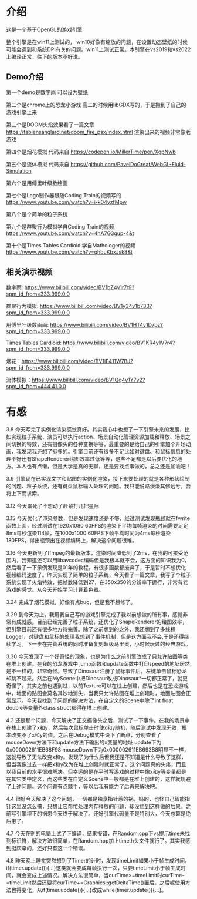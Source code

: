 # 介绍
这是一个基于OpenGL的游戏引擎

整个引擎是在win11上测试的， win10好像有缩放的问题，在设置动态壁纸的时候可能会遇到和系统DPI有关的问题。win11上测试正常。本引擎在vs2019和vs2022上编译正常，往下的版本不好说。

## Demo介绍
第一个demo是数字雨 可以设为壁纸

第二个是chrome上的恐龙小游戏 高二的时候用libGDX写的，于是搬到了自己的游戏引擎上来

第三个是DOOM火焰效果看了一篇文章 https://fabiensanglard.net/doom_fire_psx/index.html 渲染出来的视频非常像老游戏

第四个是烟花模拟 代码来自 https://codepen.io/MillerTime/pen/XgpNwb

第五个是流体模拟 代码来自 https://github.com/PavelDoGreat/WebGL-Fluid-Simulation

第六个是用傅里叶级数绘画

第七个是Logo制作器跟随Coding Train的视频写的 https://www.youtube.com/watch?v=i-k04yzfMpw

第八个是个简单的粒子系统

第九个是群聚行为模拟学自Coding Train的视频 https://www.youtube.com/watch?v=4hA7G3gup-4&t

第十个是Times Tables Cardioid 学自Mathologer的视频 https://www.youtube.com/watch?v=qhbuKbxJsk8&t

## 相关演示视频
数字雨: https://www.bilibili.com/video/BV1bZ4y1r7r9?spm_id_from=333.999.0.0

群聚行为模拟: https://www.bilibili.com/video/BV1y34y1b733?spm_id_from=333.999.0.0

用傅里叶级数画画: https://www.bilibili.com/video/BV1HT4y1D7pz?spm_id_from=333.999.0.0

Times Tables Cardioid: https://www.bilibili.com/video/BV1KR4y1V7r4?spm_id_from=333.999.0.0

烟花：https://www.bilibili.com/video/BV1iF411W7BJ?spm_id_from=333.999.0.0

流体模拟：https://www.bilibili.com/video/BV1Qq4y1Y7y2?spm_id_from=444.41.0.0

# 有感
3.8 今天写完了实例化渲染感觉真好。其实我心中也想了一下引擎未来的发展，比如实现粒子系统、演员可以执行action、场景自动化管理资源加载和释放、场景之间切换的特效，还有摄像头的各种变换等等，最重要的是给自己的引擎加个开场动画，我发现我还想了挺多的。引擎目前还有很多不足比如对键盘、和鼠标信息的处理不好还有ShapeRenderer绘图效率过低等等，这些不足都是以后要优化的地方。本人也有点懒，但是大学是真的无聊，还是要找点事做的，总之还是加油吧！

3.9 引擎现在已实现文字和贴图的实例化渲染，接下来要处理的就是各种形状绘制的问题、粒子系统，还有键盘鼠标输入处理的问题。我只能说路漫漫其修远兮，吾将上下而求索。

3.12 今天累死了不想动了赶紧打几把星际

3.15 今天优化了渲染参数，但是发现速度还是不够，经过测试发现瓶颈就在fwrite函数上面，经过测试在1920x1080 60FPS的渲染下平均每帧渲染的时间需要足足8ms每秒渲染114帧，在1000x1000 60FPS下帧平均时间为4ms每秒渲染180FPS，得出瓶颈出在视频编码上，解决这个问题很难。

3.16 今天更新到了ffmpeg的最新版本，渲染时间降低到了2ms，在我的可接受范围内，我知道还可以用libavcodec编码但是我根本就不会，这方面的知识我为0，然后看了一下示例发现是01年的教程，有很多函数都废弃了，于是暂时不想优化视频编码速度了。昨天实现了简单的粒子系统，今天看了一篇文章，我写了个粒子系统实现了火焰特效，把帧数降低到27，在350x350的分辨率下运行，非常有老游戏的感觉。从今天开始学习计算着色器。

3.24 完成了烟花模拟，好像有点bug，但是我不想修了。

3.29 到今天为止，我用我自己写的游戏引擎完成了我以前想做的所有事，感觉非常有成就感。目前已经完善了粒子系统，还优化了ShapeRenderer的绘图效率，但引擎目前还有很多地方待完善。除了之前想到的之外，我还想到了多线程Logger，对键盘和鼠标的处理我想到了事件机制，但是这方面我不会,于是还得继续学习。下一步在完善系统的同时准备复刻超级马里奥，小时候玩过的经典游戏。

3.30 今天发现了一个好奇怪的现象，也是为什么之前引擎改成了只允许贴图等类在堆上创建。在我的恐龙游戏中 jump函数和update函数中打印speed的地址居然是不一样的，非常奇怪。导致了Dinosaur注册了鼠标事件后，左键单击鼠标恐龙却跳不起来。然后在MyScene中把Dinosaur改成Dinosaur*一切都正常了，就更奇怪了。其实之前也遇到过，以前Texture可以在栈上创建，然后也是在恐龙游戏中，地面的贴图会莫名其妙地消失，当我只允许贴图在堆上创建时，地面贴图会正常显示。今天我找到了问题的解决方法，在自定义的Scene中除了int float double等变量外class struct都得在堆上创建。

4.3 还是那个问题，今天解决了正交摄像头之后，测试了一下事件。在我的场景中在栈上创建了x和y，然后每次鼠标单击时使x和y随机，随后测试中发现无效，根本改变不了x和y的值。之后在Debug模式中设下了断点，分别查看了mouseDown方法下和update方法下输出的x变量的地址 update下为0x000002611EB68F98 mouseDown下为0x000002611EB693B8明显不一样，这就导致了无法改变x和y。发现了为什么后但我还是不知道是什么导致了这样，但当我像过去一样把x和y改为在堆上创建时就正常了。这个问题真的头疼，而且以我目前的水平很难解决。但幸运的是在平时写游戏的过程中像x和y等变量都是在其它类中定义，而这些类在自定义Scene中一般都是在堆上创建的，这样就规避了上述问题。这个问题有点棘手，等以后我有能力了后再来解决吧。

4.4 很好今天解决了这个问题，一切都是独享指针惹的祸，妈的，也怪自己智能指针这里没怎么搞，只想让它帮忙处理内存释放的问题，却没想到这样做的后果。之前写引擎埋下的祸患今天终于解决了。还好引擎代码量不是特别大，今天总算是绝后患了。

4.7 今天在别的电脑上试了下编译，结果报错，在Random.cpp下vs提示time未找到标识符，解决方法很简单，在Random.hpp加上time.h头文件就行了。其实我感到挺庆幸的，还好只有这一个错误。

4.8 昨天晚上睡觉突然想到了Timer的计时，发现timeLimit如果小于帧生成时间，if(timer.update()){...}这类就会变成每帧执行一次，只要timeLimit小于帧生成时间，就会变成上述情况。解决方法很简单，当curTime>=timeLimit时curTime-=timeLimit然后还要将curTime+=Graphics::getDeltaTime()置后。之后呢使用方法也得变化，从if(timer.update()){...}改成while(timer.update()){...}。